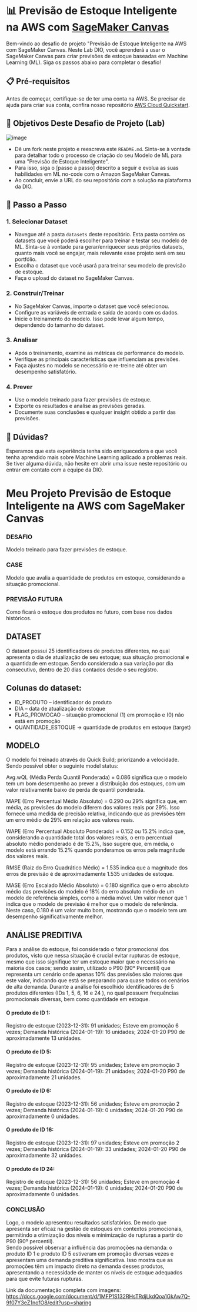 # 📊 Previsão de Estoque Inteligente na AWS com [SageMaker Canvas](https://aws.amazon.com/pt/sagemaker/canvas/)

Bem-vindo ao desafio de projeto "Previsão de Estoque Inteligente na AWS com SageMaker Canvas. Neste Lab DIO, você aprenderá a usar o SageMaker Canvas para criar previsões de estoque baseadas em Machine Learning (ML). Siga os passos abaixo para completar o desafio!

## 📋 Pré-requisitos

Antes de começar, certifique-se de ter uma conta na AWS. Se precisar de ajuda para criar sua conta, confira nosso repositório [AWS Cloud Quickstart](https://github.com/digitalinnovationone/aws-cloud-quickstart).


## 🎯 Objetivos Deste Desafio de Projeto (Lab)

![image](https://github.com/digitalinnovationone/lab-aws-sagemaker-canvas-estoque/assets/730492/72f5c21f-5562-491e-aa42-2885a3184650)

- Dê um fork neste projeto e reescreva este `README.md`. Sinta-se à vontade para detalhar todo o processo de criação do seu Modelo de ML para uma "Previsão de Estoque Inteligente".
- Para isso, siga o [passo a passo] descrito a seguir e evolua as suas habilidades em ML no-code com o Amazon SageMaker Canvas.
- Ao concluir, envie a URL do seu repositório com a solução na plataforma da DIO.


## 🚀 Passo a Passo

### 1. Selecionar Dataset

-   Navegue até a pasta `datasets` deste repositório. Esta pasta contém os datasets que você poderá escolher para treinar e testar seu modelo de ML. Sinta-se à vontade para gerar/enriquecer seus próprios datasets, quanto mais você se engajar, mais relevante esse projeto será em seu portfólio.
-   Escolha o dataset que você usará para treinar seu modelo de previsão de estoque.
-   Faça o upload do dataset no SageMaker Canvas.

### 2. Construir/Treinar

-   No SageMaker Canvas, importe o dataset que você selecionou.
-   Configure as variáveis de entrada e saída de acordo com os dados.
-   Inicie o treinamento do modelo. Isso pode levar algum tempo, dependendo do tamanho do dataset.

### 3. Analisar

-   Após o treinamento, examine as métricas de performance do modelo.
-   Verifique as principais características que influenciam as previsões.
-   Faça ajustes no modelo se necessário e re-treine até obter um desempenho satisfatório.

### 4. Prever

-   Use o modelo treinado para fazer previsões de estoque.
-   Exporte os resultados e analise as previsões geradas.
-   Documente suas conclusões e qualquer insight obtido a partir das previsões.

## 🤔 Dúvidas?

Esperamos que esta experiência tenha sido enriquecedora e que você tenha aprendido mais sobre Machine Learning aplicado a problemas reais. Se tiver alguma dúvida, não hesite em abrir uma issue neste repositório ou entrar em contato com a equipe da DIO.



# Meu Projeto Previsão de Estoque Inteligente na AWS com SageMaker Canvas

### DESAFIO
Modelo treinado para fazer previsões de estoque.

### CASE
Modelo que avalia a quantidade de produtos em estoque, considerando a situação  promocional.

### PREVISÃO FUTURA
Como ficará o estoque dos produtos no futuro, com base nos dados históricos.

## DATASET
O dataset possui 25 identificadores de produtos diferentes, no qual apresenta o dia de atualização de seu estoque; sua situação promocional e a quantidade em estoque. Sendo considerado a sua variação por dia consecutivo, dentro de 20 dias contados desde o seu registro.

## Colunas do dataset:
- ID_PRODUTO –  identificador do produto
- DIA –  	data de atualização do estoque 
- FLAG_PROMOCAO – situação promocional (1) em promoção e (0) não está em promoção	
- QUANTIDADE_ESTOQUE -> quantidade de produtos em estoque (target)

## MODELO
O modelo foi treinado através do Quick Build; priorizando a velocidade. Sendo possível obter o seguinte model status:

Avg.wQL (Média Perda Quantil Ponderada) = 0.086 significa que o modelo tem um bom desempenho ao prever a distribuição dos estoques, com um valor relativamente baixo de perda de quantil ponderada.

MAPE (Erro Percentual Médio Absoluto) = 0.290 ou 29% significa que, em média, as previsões do modelo diferem dos valores reais por 29%. Isso fornece uma medida de precisão relativa, indicando que as previsões têm um erro médio de 29% em relação aos valores reais.

WAPE (Erro Percentual Absoluto Ponderado) = 0.152 ou 15.2% indica que, considerando a quantidade total dos valores reais, o erro percentual absoluto médio ponderado é de 15.2%, Isso sugere que, em média, o modelo está errando 15.2% quando ponderamos os erros pela magnitude dos valores reais.

RMSE (Raiz do Erro Quadrático Médio) =  1.535 indica que a magnitude dos erros de previsão é de aproximadamente 1.535 unidades de estoque. 

MASE (Erro Escalado Médio Absoluto) = 0.180 significa que o erro absoluto médio das previsões do modelo é 18% do erro absoluto médio de um modelo de referência simples, como a média móvel. Um valor menor que 1 indica que o modelo de previsão é melhor que o modelo de referência. Neste caso, 0.180 é um valor muito bom, mostrando que o modelo tem um desempenho significativamente melhor.

## ANÁLISE PREDITIVA
Para a análise do estoque, foi considerado o fator promocional dos produtos, visto que nessa situação é crucial evitar rupturas de estoque, mesmo que isso signifique ter um estoque maior que o necessário na maioria dos casos; sendo assim, utilizado o P90 (90º Percentil) que representa um cenário onde apenas 10% das previsões são maiores que este valor, indicando que está se preparando para quase todos os cenários de alta demanda.
Durante a análise foi escolhido identificadores de 5 produtos diferentes (IDs 1, 5, 6, 16 e 24 ), no qual possuem frequências promocionais diversas, bem como quantidade em estoque. 

#### O produto de ID 1:
Registro de estoque (2023-12-31): 91 unidades; 
Esteve em promoção 6 vezes;
Demanda histórica (2024-01-19): 16 unidades;
2024-01-20 P90 de aproximadamente 13 unidades.

#### O produto de ID 5:
Registro de estoque (2023-12-31): 95 unidades; 
Esteve em promoção 3 vezes;
Demanda histórica (2024-01-19): 21 unidades;
2024-01-20 P90 de aproximadamente 21 unidades.

#### O produto de ID 6:
Registro de estoque (2023-12-31): 56 unidades; 
Esteve em promoção 2 vezes;
Demanda histórica (2024-01-19): 0 unidades;
2024-01-20 P90 de aproximadamente 0 unidades.

#### O produto de ID 16:
Registro de estoque (2023-12-31): 97 unidades; 
Esteve em promoção 2 vezes;
Demanda histórica (2024-01-19): 33 unidades;
2024-01-20 P90 de aproximadamente 32 unidades.

#### O produto de ID 24:
Registro de estoque (2023-12-31): 56 unidades; 
Esteve em promoção 4 vezes;
Demanda histórica (2024-01-19): 0 unidades;
2024-01-20 P90 de aproximadamente 0 unidades.

### CONCLUSÃO
Logo, o modelo apresentou resultados satisfatórios. De modo que apresenta ser eficaz na gestão de estoques em contextos promocionais, permitindo a otimização dos níveis e minimização de rupturas a partir do P90 (90º percentil).  
Sendo possível observar a influência das promoções na demanda: o produto ID 1 e produto ID 5 estiveram em promoção diversas vezes e apresentam uma demanda preditiva significativa. Isso mostra que as promoções têm um impacto direto na demanda desses produtos, apresentando a necessidade de manter os níveis de estoque adequados para que evite futuras rupturas.

Link da documentação completa com imagens: https://docs.google.com/document/d/1MFP1S132RHsTRdjLkdQoa1GkAw7Q-9f07Y3eZ1nofO8/edit?usp=sharing




